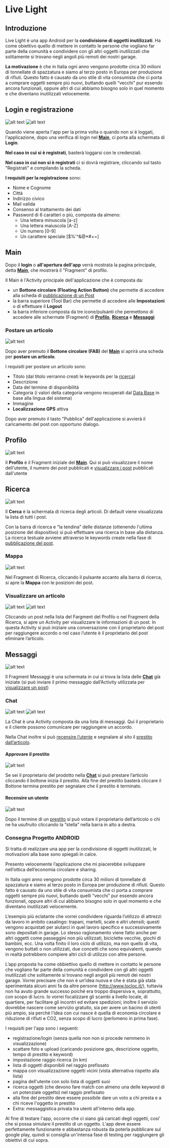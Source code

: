 # Live Light

## Introduzione

Live Light è una app Android per la **condivisione di oggetti inutilizzati**. Ha come obiettivo quello di mettere in contatto le persone che vogliano far parte della comunità e condividere con gli altri oggetti inutilizzati che solitamente si trovano negli angoli più remoti dei nostri garage. 

**La motivazione** è che in Italia ogni anno vengono prodotte circa 30 milioni di tonnellate di spazzatura e siamo al terzo posto in Europa per produzione di rifiuti. 
Questo fatto è causato da uno stile di vita consumista che ci porta a comprare oggetti sempre più nuovi, 
buttando quelli “vecchi” pur essendo ancora funzionali, oppure altri di cui abbiamo bisogno solo in quel momento e che diventano inutilizzati velocemente.

## Login e registrazione
![alt text](https://github.com/simone7687/LiveLight/blob/master/images/Login.webp "Login")     ![alt text](https://github.com/simone7687/LiveLight/blob/master/images/Registration.webp "Registration")

Quando viene aperta l'app per la prima volta o quando non si è loggati, l'applicazione, dopo una verifica di login nel [**Main**](https://github.com/simone7687/LiveLight#main), ci porta alla schermata di **Login**.

**Nel caso in cui si è registrati**, basterà loggarsi con le credenziali.

**Nel caso in cui non si è registrati** ci si dovrà registrare, cliccando sul tasto "Registrati" e compilando la scheda. 

**I requisiti per la registrazione** sono:
- Nome e Cognome
- Città
- Indirizzo civico
- Mail valida
- Consenso al trattamento dei dati
- Password di 6 caratteri o più, composta da almeno:
    - Una lettera minuscola [a-z]
    - Una lettera maiuscola [A-Z]
    - Un numero [0-9]
    - Un carattere speciale [$%'^&@*#+=]

## Main

Dopo il **login** o **all'apertura dell'app** verrà mostrata la pagina principale, detta [**Main**](https://github.com/simone7687/LiveLight#main), che mostrerà il "Fragment" di profilo.

Il Main è l'Activity principale dell'applicazione che è composta da:

- un **Bottone circolare (Floating Action Button)** che permette di accedere alla scheda di [pubblicazione di un Post](https://github.com/simone7687/LiveLight#postare-un-articolo)
- la barra superiore (Tool Bar) che permette di accedere alle **Impostazioni** o di effettuare il **Logout**
- la barra inferiore composta da tre icone/pulsanti che permettono di accedere alle schermate (Fragment) di [**Profilo**](https://github.com/simone7687/LiveLight#profilo), [**Ricerca**](https://github.com/simone7687/LiveLight#ricerca) e [**Messaggi**](https://github.com/simone7687/LiveLight#messaggi)

### Postare un articolo
![alt text](https://github.com/simone7687/LiveLight/blob/master/images/Publisher.webp "Publisher")

Dopo aver premuto il **Bottone circolare (FAB)** del [**Main**](https://github.com/simone7687/LiveLight#main) si aprirà una scheda per **postare un articolo**.

I requisiti per postare un articolo sono:
- Titolo (dal titolo verranno creati le keywords per la [ricerca](https://github.com/simone7687/LiveLight#ricerca))
- Descrizione
- Data del termine di disponibilità
- Categoria (i valori della categoria vengono recuperati dal [Data Base](https://firebase.google.com/docs) in base alla lingua del sistema)
- Immagine
- **Localizzazione GPS** attiva

Dopo aver premuto il tasto "Pubblica" dell'applicazione si avvierà il caricamento del post con opportuno dialogo.

## Profilo
![alt text](https://github.com/simone7687/LiveLight/blob/master/images/Profile.webp "Profile")

Il **Profilo** è il Fragment iniziale del [**Main**](https://github.com/simone7687/LiveLight#main). Qui si può visualizzare il nome dell'utente, il numero dei post pubblicati e [visualizzare i post](https://github.com/simone7687/LiveLight#visualizzare-un-articolo) pubblicati dall'utente

## Ricerca
![alt text](https://github.com/simone7687/LiveLight/blob/master/images/Search.webp "Search")

Il **Cerca** è la schermata di ricerca degli articoli. Di default viene visualizzata la lista di tutti i post. 

Con la barra di ricerca e “la tendina” delle distanze (ottenendo l'ultima posizione del dispositivo) si può effettuare una ricerca in base alla distanza. La ricerca testuale avviene attraverso le keywords create nella fase di [pubblicazione del post](https://github.com/simone7687/LiveLight#postare-un-articolo).

### Mappa
![alt text](https://github.com/simone7687/LiveLight/blob/master/images/Map.webp "Map")

Nel Fragment di Ricerca, cliccando il pulsante accanto alla barra di ricerca, si apre la **Mappa** con le posizioni dei post.

### Visualizzare un articolo
![alt text](https://github.com/simone7687/LiveLight/blob/master/images/Post.webp "Post")  ![alt text](https://github.com/simone7687/LiveLight/blob/master/images/Post_my.webp "My post")

Cliccando un post nella lista del Fargment del Profilo o nel Fragment della Ricerca, si apre un Activity per visualizzare le informazioni di un post. In questa Activity si può iniziare una conversazione con il proprietario del post per raggiungere accordo o nel caso l’utente è il proprietario del post eliminare l’articolo.

## Messaggi 
![alt text](https://github.com/simone7687/LiveLight/blob/master/images/Messages.webp "Messages")

Il Fragment Messaggi è una schermata in cui si trova la lista delle [**Chat**](https://github.com/simone7687/LiveLight#chat) già iniziate (si può inviare il primo messaggio dall’Activity utilizzata per [visualizzare un post](https://github.com/simone7687/LiveLight#visualizzare-un-articolo))

### Chat
![alt text](https://github.com/simone7687/LiveLight/blob/master/images/Chat_owner.webp "Ower Chat")   ![alt text](https://github.com/simone7687/LiveLight/blob/master/images/Chat_request.webp "Request request")

La Chat è una Activity composta da una lista di messaggi. Qui il proprietario e il cliente possono comunicare per raggiungere un accordo.

Nella Chat inoltre si può [recensire l’utente](https://github.com/simone7687/LiveLight#recensire-un-utente) e segnalare al sito il [prestito dall’articolo](https://github.com/simone7687/LiveLight#approvare-il-prestito).

#### Approvare il prestito
![alt text](https://github.com/simone7687/LiveLight/blob/master/images/Lend.webp "Lend")

Se sei il proprietario del prodotto nella [**Chat**](https://github.com/simone7687/LiveLight#chat) si può prestare l’articolo cliccando il bottone inizia il prestito. Alla fine del prestito basterà cliccare il Bottone termina prestito per segnalare che il prestito è terminato.

#### Recensire un utente
![alt text](https://github.com/simone7687/LiveLight/blob/master/images/Rating.webp "Rating")

Dopo il termine di un [prestito](https://github.com/simone7687/LiveLight#approvare-il-prestito) si può votare il proprietario dell’articolo o chi ne ha usufruito cliccando la “stella” nella barra in alto a destra.

### Consegna Progetto ANDROID
Si tratta di realizzare una app per la condivisione di oggetti inutilizzati, le motivazioni alla base sono spiegati in calce. 

Presento velocemente l’applicazione che mi piacerebbe sviluppare nell’ottica dell’economia circolare e sharing.

In Italia ogni anno vengono prodotte circa 30 milioni di tonnellate di spazzatura e siamo al terzo posto in Europa per produzione di rifiuti. 
Questo fatto è causato da uno stile di vita consumista che ci porta a comprare oggetti sempre più nuovi, 
buttando quelli “vecchi” pur essendo ancora funzionali, oppure altri di cui abbiamo bisogno solo in quel momento e che diventano inutilizzati velocemente.

L‘esempio più eclatante che vorrei condividere riguarda l’utilizzo di attrezzi da lavoro in ambito casalingo: 
trapani, martelli, scale e altri utensili; questi vengono acquistati per aiutarci in quel lavoro specifico e successivamente sono depositati in garage. 
Lo stesso ragionamento viene fatto anche per altri oggetti come passeggini non più utilizzati, biciclette vecchie, giochi di bambini, ecc. 
Una volta finito il loro ciclo di utilizzo, ma non quello di vita, vengono buttati o non utilizzati, due concetti che sono equivalenti, 
quando in realtà potrebbero compiere altri cicli di utilizzo con altre persone.

L’app proposta ha come obbiettivo quello di mettere in contatto le persone che vogliano far parte della comunità e 
condividere con gli altri oggetti inutilizzati che solitamente si trovano negli angoli più remoti dei nostri garage. 
Vorrei precisare che non è un’idea nuova e che è stata già stata sperimentata alcuni anni fa da altre persone (http://www.locloc.it/), 
tuttavia non ha avuto grande successo poiché era troppo dispersiva e, soprattutto, con scopo di lucro. Io vorrei focalizzare gli scambi a livello locale, di quartiere, 
per facilitare gli incontri ed evitare spedizioni; inoltre il servizio dovrebbe nascere come servizio gratuito, sia per avere un bacino di utenti più ampio, 
sia perché l’idea con cui nasce è quella di economia circolare e riduzione di rifiuti e CO2, senza scopo di lucro (perlomeno in prima fase).

I requisiti per l'app sono i seguenti:
- registrazione/login (senza quella non non si procede nemmeno in visualizzazione)
- scattare foto e upload (caricando posizione gps, descrizione oggetto, tempo di prestito e keyword)
- impostazione raggio ricerca (in km)
- lista di oggetti disponibili nel raggio prefissato
- mappa con visualizzazione oggetti vicini (vista alternativa rispetto alla lista)
- pagina dell'utente con solo lista di oggetti suoi
- ricerca oggetti (che devono fare match con almeno una delle keyword di un potenziale oggetto) nel raggio prefissato
- alla fine del prestito deve essere possibile dare un voto a chi presta e a chi riceve l'oggetto in prestito
- Extra: messaggistica privata tra utenti all'interno della app.

Al fine di testare l'app, occorre che ci siano già caricati degli oggetti, cosi' che si possa simulare il prestito di un oggetto.
L'app deve essere perfettamente funzionante e abbastanza robusta da poterla pubblicare sul google play, 
quindi si consiglia un'intensa fase di testing per raggiungere gli obiettivi di cui sopra.

